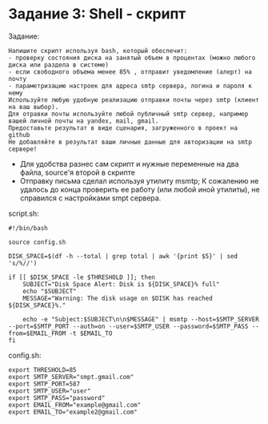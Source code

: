 # Задание 3: Shell - скрипт

Задание:

```
Напишите скрипт используя bash, который обеспечит:
- проверку состояния диска на занятый объем в процентах (можно любого диска или раздела в системе)
- если свободного объема менее 85% , отправит уведомление (алерт) на почту
- параметризацию настроек для адреса smtp сервера, логина и пароля к нему
Используйте любую удобную реализацию отправки почты через smtp (клиент на ваш выбор).
Для отравки почты используйте любой публичный smtp сервер, например вашей личной почты на yandex, mail, gmail.
Предоставьте результат в виде сценария, загруженного в проект на github
Не добавляйте в результат ваши личные данные для авторизации на smtp сервере!
```

- Для удобства разнес сам скрипт и нужные переменные на два файла, source'я второй в скрипте
- Отправку письма сделал используя утилиту msmtp; К сожалению не удалось до конца проверить ее работу (или любой иной утилиты), не справился с настройками smpt сервера.

script.sh:
```
#!/bin/bash

source config.sh

DISK_SPACE=$(df -h --total | grep total | awk '{print $5}' | sed 's/%//')

if [[ $DISK_SPACE -le $THRESHOLD ]]; then
    SUBJECT="Disk Space Alert: Disk is ${DISK_SPACE}% full"
    echo "$SUBJECT"
    MESSAGE="Warning: The disk usage on $DISK has reached ${DISK_SPACE}%."

    echo -e "Subject:$SUBJECT\n\n$MESSAGE" | msmtp --host=$SMTP_SERVER --port=$SMTP_PORT --auth=on --user=$SMTP_USER --password=$SMTP_PASS --from=$EMAIL_FROM -t $EMAIL_TO
fi
```

config.sh:
```
export THRESHOLD=85
export SMTP_SERVER="smpt.gmail.com"
export SMTP_PORT=587
export SMTP_USER="user"
export SMTP_PASS="password"
export EMAIL_FROM="example@gmail.com"
export EMAIL_TO="example2@gmail.com"
```


